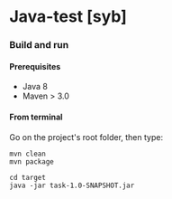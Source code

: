 Java-test [syb]
=======================

### Build and run

#### Prerequisites

- Java 8
- Maven > 3.0

#### From terminal

Go on the project's root folder, then type:

    mvn clean
    mvn package
        
    cd target
    java -jar task-1.0-SNAPSHOT.jar

